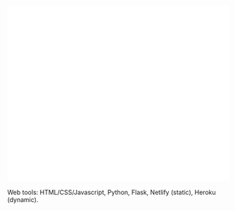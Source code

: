 <div align="center">
	<a href="https://github.com/keenan-h">
		<img src="header.svg" width="800" height="400">
	</a>
</div>

Web tools: HTML/CSS/Javascript, Python, Flask, Netlify (static), Heroku (dynamic).
